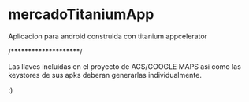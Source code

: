 mercadoTitaniumApp
==================

Aplicacion para android construida con titanium appcelerator


/********************/


Las llaves incluidas en el proyecto de ACS/GOOGLE MAPS asi como las keystores de sus apks deberan generarlas individualmente.

:)
